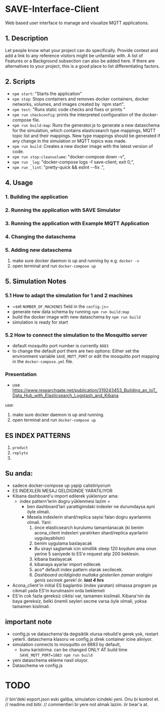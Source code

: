# SAVE-Interface-Client

Web based user interface to manage and visualize MQTT applications.

## 1. Description

Let people know what your project can do specifically. Provide context and add a link to any reference visitors might be unfamiliar with. A list of Features or a Background subsection can also be added here. If there are alternatives to your project, this is a good place to list differentiating factors.

## 2. Scripts

- `npm start`: "Starts the application"
- `npm stop`: Stops containers and removes docker containers, docker networks, volumes, and images created by `npm start".
- `npm test`: "Runs static code checks and fixes or prints "
- `npm run checkconfig`: prints the interpreted configuration of the docker-compose file.
- `npm run build:map`: Runs the generator.js to generate a new dataschema for the simulation, which contains elasticsearch type mappings, MQTT topic list and their mappings. New type mappings should be generated if any change in the simulation or MQTT topics was made.
- `npm run build`: Creates a new docker image with the latest version of code.
- `npm run stop:cleanvolume`: "docker-compose down -v",
- `npm run _log`: "docker-compose logs -f save-client; exit 0;",
- `npm run _lint`: "pretty-quick && eslint --fix .",

## 4. Usage

### 1. Building the application

### 2. Running the application with SAVE Simulator

### 3. Running the application with Example MQTT Application

### 4. Changing the dataschema

### 5. Adding new dataschema

1. make sure docker daemon is up and running by e.g. `docker -v`
2. open terminal and run `docker-compose up`

## 5. Simulation Notes

### 5.1 How to adapt the simulation for 1 and 2 machines

- ~set `NUMBER_OF_MACHINES` field in the `config.js`~
- generate new data schema by running `npm run build:map`
- build the docker image with new dataschema by `npm run build`
- simulation is ready for start

### 5.2 How to connect the simulation to the Mosquitto server

- default mosquitto port number is currently `8883`
- to change the default port there are two options: Either set the environment variable `SAVE_MQTT_PORT` or edit the mosquitto port mapping in the `docker-compose.yml` file.

### Presentation

- use https://www.researchgate.net/publication/319243453_Building_an_IoT_Data_Hub_with_Elasticsearch_Logstash_and_Kibana

use:

1. make sure docker daemon is up and running.
2. open terminal and run `docker-compose up`

## ES INDEX PATTERNS

1. `product`
2. `replyto`
3.

## Su anda:

- sadece docker-compose up yapip calistiriyorum
- ES INDEXLERi MESAJ GELDIGINDE YARATILIYOR
- Kibana dashboard'u import edilerek yükleniyor ama:
  - index pattern'lerin dogru yüklenmesi lazim =
    - ben dashboard'lari yarattigimdaki indexler ne durumdaysa ayni öyle olmali.
    - Mesela indexlerin shard/replica sayisi falan dogru ayarlanmis olmali. Yani:
      1. önce elasticsearch kurulumu tamamlanacak (ki benim acona_client indexleri yaratirken shard/replica ayarlarini uygulayabilsin)
      2. benim uygulama baslayacak
      - Bu sirayi saglamak icin simdilik sleep 120 koydum ama onun yerine 5 saniyede bi ES'e request atip 200 beklesin.
      3. kibana baslayacak
      4. kibanaya ayarlar import edilecek
      5. aco\* default index pattern olarak secilecek.
      6. _Dashboard acildiginda mutlaka gösterilen zaman araligini genis secmek gerek! ör. **last 4 hrs**_
- Acona_client'in initial ES baglantisi (index yaratan) olmassa program ya cikmali yada ES'in kurulmasini orda beklemeli
- ES'in cok fazla gereksiz ciktisi var, tamamen kisilmali. Kibana'nin da baya gereksiz, belki önemli seyleri secme varsa öyle olmali, yoksa tamamen kisilmali.

## important note

- config.js ve dataschema'da degisiklik olursa rebuild'e gerek yok, restart yeterli. dataschema klasoru ve config.js direk container icine aliniyor.
- simulation connects to mosquitto on 8883 by default,
  - bunu karistirma: can be changed ONLY AT build time `SAVE_MQTT_PORT=1883 npm run build`
- yeni dataschema ekleme nasil oluyor.
- Dataschema ve config.js

# TODO

// bin'deki export.json eski galiba, simulation icindeki yeni. Onu bi kontrol et.
// readme.md bitir.
// commentleri bi yere not almak lazim. ör bear'a at.
